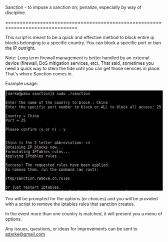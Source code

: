 Sanction - to impose a sanction on; penalize, especially by way of discipline. 

===============================================================================

This script is meant to be a quick and effective method to block entire ip 
blocks belonging  to a specific country. You can block a specific port or ban 
the IP outright.

Note: Long term firewall management is better handled by an external device
(firewall, DoS mitigation services, etc). That said, sometimes you need a 
quick way to stem the tide until you can get those services in place. That's
where Sanction comes in.

Example usage:

![sanction usage example shot](screenshot/sanction.png "sanction usage example shot")

You will be prompted for the options (or choices) and you will be provided 
with a script to remove the iptables rules that sanction creates.

In the event more than one country is matched, it will present you a menu
of options.

Any issues, questions, or ideas for improvements can be sent to adarke@gmail.com
